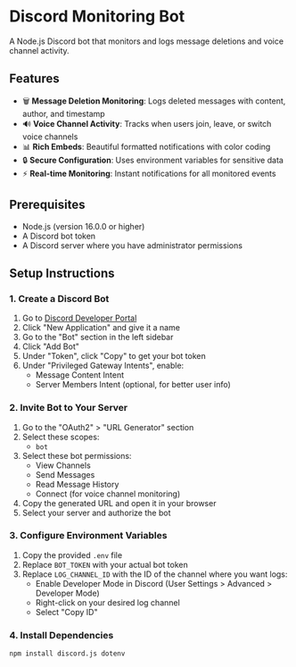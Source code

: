 # Discord Monitoring Bot

A Node.js Discord bot that monitors and logs message deletions and voice channel activity.

## Features

- 🗑️ **Message Deletion Monitoring**: Logs deleted messages with content, author, and timestamp
- 🔊 **Voice Channel Activity**: Tracks when users join, leave, or switch voice channels
- 📊 **Rich Embeds**: Beautiful formatted notifications with color coding
- 🔒 **Secure Configuration**: Uses environment variables for sensitive data
- ⚡ **Real-time Monitoring**: Instant notifications for all monitored events

## Prerequisites

- Node.js (version 16.0.0 or higher)
- A Discord bot token
- A Discord server where you have administrator permissions

## Setup Instructions

### 1. Create a Discord Bot

1. Go to [Discord Developer Portal](https://discord.com/developers/applications)
2. Click "New Application" and give it a name
3. Go to the "Bot" section in the left sidebar
4. Click "Add Bot"
5. Under "Token", click "Copy" to get your bot token
6. Under "Privileged Gateway Intents", enable:
   - Message Content Intent
   - Server Members Intent (optional, for better user info)

### 2. Invite Bot to Your Server

1. Go to the "OAuth2" > "URL Generator" section
2. Select these scopes:
   - `bot`
3. Select these bot permissions:
   - View Channels
   - Send Messages
   - Read Message History
   - Connect (for voice channel monitoring)
4. Copy the generated URL and open it in your browser
5. Select your server and authorize the bot

### 3. Configure Environment Variables

1. Copy the provided `.env` file
2. Replace `BOT_TOKEN` with your actual bot token
3. Replace `LOG_CHANNEL_ID` with the ID of the channel where you want logs:
   - Enable Developer Mode in Discord (User Settings > Advanced > Developer Mode)
   - Right-click on your desired log channel
   - Select "Copy ID"

### 4. Install Dependencies

```bash
npm install discord.js dotenv
